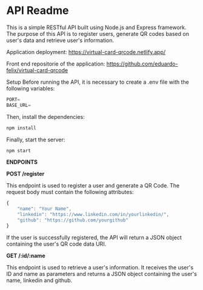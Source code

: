 # API Readme

This is a simple RESTful API built using Node.js and Express framework. The purpose of this API is to register users, generate QR codes based on user's data and retrieve user's information.

Application deployment: https://virtual-card-qrcode.netlify.app/

Front end repositorie of the application: https://github.com/eduardo-felix/virtual-card-qrcode

Setup
Before running the API, it is necessary to create a .env file with the following variables:

```javascript
PORT=
BASE_URL=

```

Then, install the dependencies:

```javascript
npm install
```

Finally, start the server:

```javascript
npm start
```

**ENDPOINTS**

**POST /register**

This endpoint is used to register a user and generate a QR Code. The request body must contain the following attributes:

```javascript
{
    "name": "Your Name",
    "linkedin": "https://www.linkedin.com/in/yourlinkedin/",
    "github": "https://github.com/yourgithub"
}
```

If the user is successfully registered, the API will return a JSON object containing the user's QR code data URI.

**GET /:id/:name**

This endpoint is used to retrieve a user's information. It receives the user's ID and name as parameters and returns a JSON object containing the user's name, linkedin and github.
